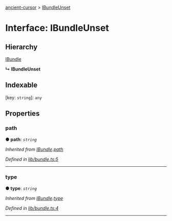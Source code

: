 [ancient-cursor](../README.md) > [IBundleUnset](../interfaces/ibundleunset.md)



# Interface: IBundleUnset

## Hierarchy


 [IBundle](ibundle.md)

**↳ IBundleUnset**







## Indexable

\[key: `string`\]:&nbsp;`any`

## Properties
<a id="path"></a>

###  path

**●  path**:  *`string`* 

*Inherited from [IBundle](ibundle.md).[path](ibundle.md#path)*

*Defined in [lib/bundle.ts:5](https://github.com/AncientSouls/Cursor/blob/b31dcfc/src/lib/bundle.ts#L5)*





___

<a id="type"></a>

###  type

**●  type**:  *`string`* 

*Inherited from [IBundle](ibundle.md).[type](ibundle.md#type)*

*Defined in [lib/bundle.ts:4](https://github.com/AncientSouls/Cursor/blob/b31dcfc/src/lib/bundle.ts#L4)*





___



